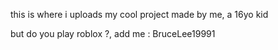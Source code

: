 this is where i uploads my cool project made by me, a 16yo kid



but do you play roblox ?,  add me : BruceLee19991
